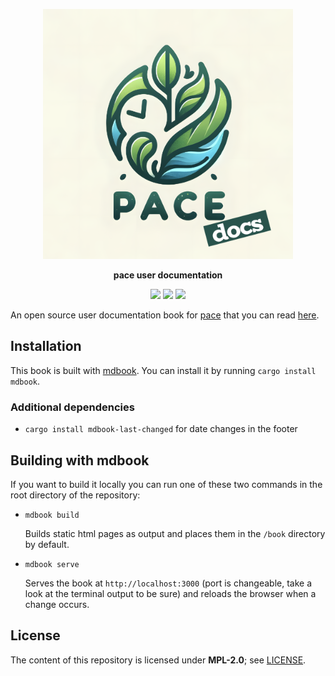 <p align="center">
<img src="https://raw.githubusercontent.com/pace-rs/assets/main/logos/readme_header_docs.png" height="400" />
</p>
<p align="center">
<b>pace user documentation</b>
</p>

<p align="center">
<a href="https://crates.io/crates/pace-rs"><img src="https://img.shields.io/crates/v/pace-rs.svg" /></a>
<a href="https://raw.githubusercontent.com/pace-rs/assets/main/LICENSE"><img src="https://img.shields.io/badge/license-MPL2.0-blue.svg" /></a>
<a href="https://crates.io/crates/pace-rs"><img src="https://img.shields.io/crates/d/pace-rs.svg" /></a>
<p>

An open source user documentation book for
[pace](https://github.com/pace-rs/pace) that you can read
[here](https://pace.cli.rs/docs).

## Installation

This book is built with [mdbook](https://rust-lang.github.io/mdBook/). You can
install it by running `cargo install mdbook`.

### Additional dependencies

- `cargo install mdbook-last-changed` for date changes in the footer

## Building with mdbook

If you want to build it locally you can run one of these two commands in the
root directory of the repository:

- `mdbook build`

  Builds static html pages as output and places them in the `/book` directory by
  default.

- `mdbook serve`

  Serves the book at `http://localhost:3000` (port is changeable, take a look at
  the terminal output to be sure) and reloads the browser when a change occurs.

## License

The content of this repository is licensed under **MPL-2.0**; see
[LICENSE](./LICENSE).
